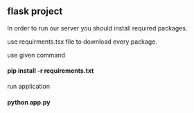 ## flask project

In order to run our server you should install required packages.

use requirments.tsx file to download every package.

use given command
#### pip install -r requirements.txt

run application 
#### python app.py
